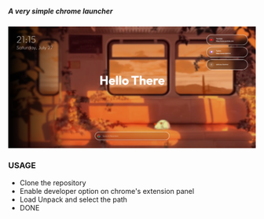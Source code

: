 ##### A very simple chrome launcher

![alt text](image.png)

### USAGE



* Clone the repository
* Enable developer option on chrome's extension panel
* Load Unpack and select the path
* DONE